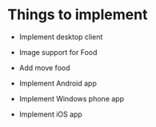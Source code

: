 # Things to implement

* Implement desktop client

* Image support for Food
* Add move food

* Implement Android app
* Implement Windows phone app
* Implement iOS app
